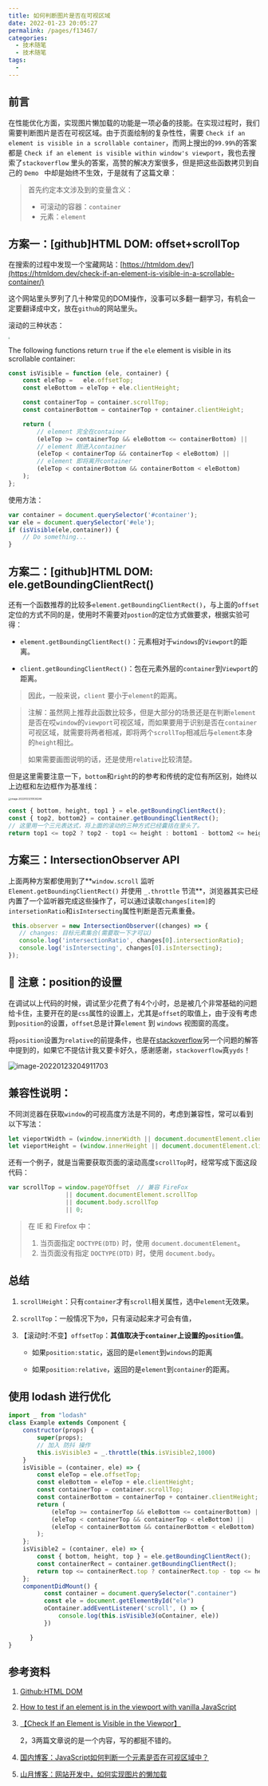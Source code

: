 ```yaml
---
title: 如何判断图片是否在可视区域
date: 2022-01-23 20:05:27
permalink: /pages/f13467/
categories:
  - 技术随笔
  - 技术随笔
tags:
  - 
---
```

## 前言

在性能优化方面，实现图片懒加载的功能是一项必备的技能。在实现过程时，我们需要判断图片是否在可视区域。由于页面绘制的复杂性性，需要  `Check if an element is visible in a scrollable container`，而网上搜出的`99.99%`的答案都是 `Check if an element is visible within window's viewport`，我也去搜索了`stackoverflow` 里头的答案，高赞的解决方案很多，但是把这些函数拷贝到自己的 `Demo ` 中却是始终不生效，于是就有了这篇文章：

> 首先约定本文涉及到的变量含义：
>
> - 可滚动的容器：`container`
> - 元素：`element`



## 方案一：[github]HTML DOM: offset+scrollTop

在搜索的过程中发现一个宝藏网站：[https://htmldom.dev/](https://htmldom.dev/check-if-an-element-is-visible-in-a-scrollable-container/)

这个网站里头罗列了几十种常见的DOM操作，没事可以多翻一翻学习，有机会一定要翻译成中文，放在`github`的网站里头。

滚动的三种状态：

<img src="https://wjs-tik.oss-cn-shanghai.aliyuncs.com/WechatIMG112.jpeg" style="zoom: 20%;" />

The following functions return `true` if the `ele` element is visible in its scrollable container:

```javascript
const isVisible = function (ele, container) {
    const eleTop =   ele.offsetTop;
    const eleBottom = eleTop + ele.clientHeight;

    const containerTop = container.scrollTop;
    const containerBottom = containerTop + container.clientHeight;

    return (
        // element 完全在container
        (eleTop >= containerTop && eleBottom <= containerBottom) ||
        // element 刚进入container
        (eleTop < containerTop && containerTop < eleBottom) ||
        // element 即将离开container
        (eleTop < containerBottom && containerBottom < eleBottom)
    );
};
```

使用方法：

```javascript
var container = document.querySelector('#container');
var ele = document.querySelector('#ele');
if (isVisible(ele,container)) {
    // Do something...
}
```



## 方案二：[github]HTML DOM: ele.getBoundingClientRect()

还有一个函数推荐的比较多`element.getBoundingClientRect()`，与上面的`offset`定位的方式不同的是，使用时不需要对`postion`的定位方式做要求，根据实验可得：

- `element.getBoundingClientRect()`：元素相对于`windows`的`Viewport`的距离。

- `client.getBoundingClientRect()`：包在元素外层的`container`到`Viewport`的距离。

> 因此，一般来说，`client` 要小于`element`的距离。

> 注解：虽然网上推荐此函数比较多，但是大部分的场景还是在判断`element`是否在哎`window`的`viewport`可视区域，而如果要用于识别是否在`container`可视区域，就需要将两者相减，即将两个`scrollTop`相减后与`element`本身的`height`相比。
>
> 如果需要画图说明的话，还是使用`relative`比较清楚。

但是这里需要注意一下，`bottom`和`right`的的参考和传统的定位有所区别，始终以上边框和左边框作为基准线：

<img src="https://wjs-tik.oss-cn-shanghai.aliyuncs.com/image-20220123210536248.png" alt="image-20220123210536248" style="zoom: 33%;" />

```javascript
const { bottom, height, top1 } = ele.getBoundingClientRect();
const { top2, bottom2} = container.getBoundingClientRect();
// 这里用一个三元表达式，将上面的滚动的三种方式已经囊括在里头了。
return top1 <= top2 ? top2 - top1 <= height : bottom1 - bottom2 <= height;
```



## 方案三：IntersectionObserver API 

上面两种方案都使用到了**`window.scroll` 监听 `Element.getBoundingClientRect()` 并使用 `_.throttle` 节流**，浏览器其实已经内置了一个监听器完成这些操作了，可以通过读取`changes[item]`的`intersetionRatio`和`isIntersecting`属性判断是否元素重叠。

```jsx
 this.observer = new IntersectionObserver((changes) => {
   // changes: 目标元素集合(需要取一下才可以)
   console.log('intersectionRatio', changes[0].intersectionRatio);
   console.log('isIntersecting', changes[0].isIntersecting);
});
```



## :rotating_light: 注意：position的设置

在调试以上代码的时候，调试至少花费了有4个小时，总是被几个非常基础的问题给卡住，主要开在的是`css`属性的设置上，尤其是`offset`的取值上，由于没有考虑到`position`的设置，`offset`总是计算`element` 到 `windows` 视图窗的高度。

将`position`设置为`relative`的前提条件，也是在[stackoverflow](https://stackoverflow.com/questions/20101059/scroll-element-into-view-in-scrollable-container)另一个问题的解答中提到的，如果它不提估计我又要卡好久，感谢感谢，`stackoverflow`真`yyds`！

![image-20220123204911703](https://wjs-tik.oss-cn-shanghai.aliyuncs.com/image-20220123204911703.png)



## 兼容性说明：

不同浏览器在获取`window`的可视高度方法是不同的，考虑到兼容性，常可以看到以下写法：

```javascript
let vieportWidth = (window.innerWidth || document.documentElement.clientWidth || document.body.clientWidth)
let vieportHeight = (window.innerHeight || document.documentElement.clientHeight || document.body.clientHeight)
```

还有一个例子，就是当需要获取页面的滚动高度`scrollTop`时，经常写成下面这段代码：

```javascript
var scrollTop = window.pageYOffset  // 兼容 FireFox
                || document.documentElement.scrollTop  
                || document.body.scrollTop  
                || 0;
```

> 在 IE 和 Firefox 中：
>
> 1. 当页面指定 `DOCTYPE(DTD)` 时，使用 `document.documentElement`。
> 2. 当页面没有指定 `DOCTYPE(DTD)` 时，使用 `document.body`。



## 总结

1. `scrollHeight`：只有`container`才有`scroll`相关属性，选中`element`无效果。

2. `scrollTop`：一般情况下为`0`，只有滚动起来才可会有值，

3. 【滚动时:不变】`offsetTop`：**其值取决于`container`上设置的`position`值**。

   - 如果`position:static`，返回的是`element`到`windows`的距离

   - 如果`position:relative`，返回的是`element`到`container`的距离。



## 使用 lodash 进行优化

```jsx
import _ from "lodash"
class Example extends Component {
    constructor(props) {
        super(props);
        // 加入 防抖 操作
        this.isVisible3 = _.throttle(this.isVisible2,1000)
    }
  	isVisible = (container, ele) => {
        const eleTop = ele.offsetTop;
        const eleBottom = eleTop + ele.clientHeight;
        const containerTop = container.scrollTop;
        const containerBottom = containerTop + container.clientHeight;
        return (
            (eleTop >= containerTop && eleBottom <= containerBottom) ||
            (eleTop < containerTop && containerTop < eleBottom) ||
            (eleTop < containerBottom && containerBottom < eleBottom)
        );
    };
    isVisible2 = (container, ele) => {
        const { bottom, height, top } = ele.getBoundingClientRect();
        const containerRect = container.getBoundingClientRect();
        return top <= containerRect.top ? containerRect.top - top <= height : bottom - containerRect.bottom <= height;
    };
    componentDidMount() {
          const container = document.querySelector(".container")
          const ele = document.getElementById("ele")
          oContainer.addEventListener('scroll', () => {
              console.log(this.isVisible3(oContainer, ele))
          })

      }
}
```



## 参考资料

1. [Github:HTML DOM](https://htmldom.dev/scroll-an-element-to-ensure-it-is-visible-in-a-scrollable-container/)

2. [How to test if an element is in the viewport with vanilla JavaScript](https://gomakethings.com/how-to-test-if-an-element-is-in-the-viewport-with-vanilla-javascript/#determining-if-the-element-is-in-the-viewport)

3. [【Check If an Element is Visible in the Viewpor】](https://www.javascripttutorial.net/dom/css/check-if-an-element-is-visible-in-the-viewport/)

   2，3两篇文章说的是一个内容，写的都挺不错的。

4. [国内博客：JavaScript如何判断一个元素是否在可视区域中？](https://www.cnblogs.com/houxianzhou/p/14565056.html)

5. [山月博客：网站开发中，如何实现图片的懒加载](https://q.shanyue.tech/fe/dom/1.html)

   